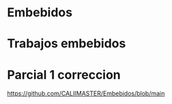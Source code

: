 # Embebidos

# Trabajos embebidos
# Parcial 1 correccion

https://github.com/CALIIMASTER/Embebidos/blob/main
